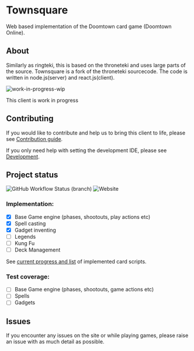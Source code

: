 # Townsquare

Web based implementation of the Doomtown card game (Doomtown Online).

## About

Similarly as ringteki, this is based on the throneteki and uses large parts of the source. 
Townsquare is a fork of the throneteki sourcecode. The code is written in node.js(server) and react.js(client).  

![work-in-progress-wip](https://user-images.githubusercontent.com/10244559/111221193-752a4000-85da-11eb-9aff-0b6ae7ff7ca2.png)

This client is work in progress

## Contributing

If you would like to contribute and help us to bring this client to life, please see [Contribution guide](https://github.com/townteki/townsquare/blob/master/docs/contributing.md).

If you only need help with setting the development IDE, please see [Development](https://github.com/townteki/townsquare/blob/master/docs/contributing.md#Development).

## Project status
![GitHub Workflow Status (branch)](https://img.shields.io/github/workflow/status/townteki/townsquare/Node.js%20CI/master?style=plastic)
![Website](https://img.shields.io/website?down_message=offline&style=plastic&up_message=online&url=https%3A%2F%2Fimg.shields.io%2Fwebsite%2Fhttps%2Fdev.doomtown.us%2Fplay)

### Implementation:

- [x] Base Game engine (phases, shootouts, play actions etc) 
- [x] Spell casting
- [x] Gadget inventing
- [ ] Legends
- [ ] Kung Fu
- [ ] Deck Management

See [current progress and list](https://github.com/townteki/townsquare/blob/master/docs/cardpool-status.md) of implemented card scripts.

### Test coverage:
- [ ] Base Game engine (phases, shootouts, game actions etc) 
- [ ] Spells
- [ ] Gadgets

## Issues
If you encounter any issues on the site or while playing games, please raise an issue with as much detail as possible.
